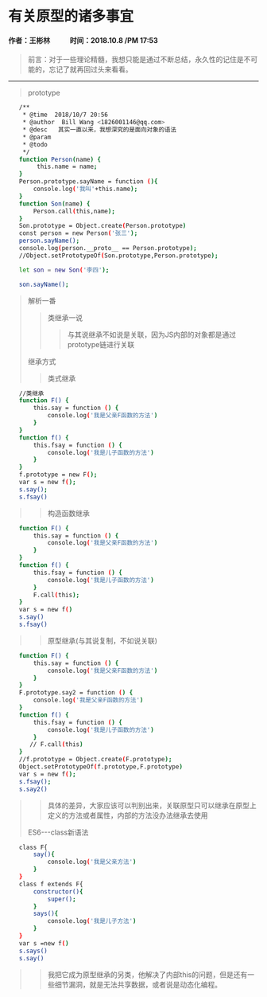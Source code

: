 # 有关原型的诸多事宜
#### 作者：王彬林 &nbsp;&nbsp; &nbsp; &nbsp; &nbsp; &nbsp;   时间：2018.10.8 /PM 17:53

>前言：对于一些理论精髓，我想只能是通过不断总结，永久性的记住是不可能的，忘记了就再回过头来看看。

----------------------------------------------------------
>prototype

```bash
   /**
    * @time  2018/10/7 20:56
    * @author  Bill Wang <1826001146@qq.com>
    * @desc   其实一直以来，我想深究的是面向对象的语法
    * @param
    * @todo
    */
   function Person(name) {
        this.name = name;
   }
   Person.prototype.sayName = function (){
       console.log('我叫'+this.name);
   }
   function Son(name) {
       Person.call(this,name);
   }
   Son.prototype = Object.create(Person.prototype)
   const person = new Person('张三');
   person.sayName();
   console.log(person.__proto__ == Person.prototype);
   //Object.setPrototypeOf(Son.prototype,Person.prototype);

   let son = new Son('李四');

   son.sayName();

```
>解析一番
>>类继承一说
>>>与其说继承不如说是关联，因为JS内部的对象都是通过prototype链进行关联
>
>继承方式
>>类式继承

```bash
   //类继承
   function F() {
       this.say = function () {
           console.log('我是父亲F函数的方法')
       }
   }
   function f() {
       this.fsay = function () {
           console.log('我是儿子函数的方法')
       }
   }
   f.prototype = new F();
   var s = new f();
   s.say();
   s.fsay()

```
>>构造函数继承

```bash
   function F() {
       this.say = function () {
           console.log('我是父亲F函数的方法')
       }
   }
   function f() {
       this.fsay = function () {
           console.log('我是儿子函数的方法')
       }
       F.call(this);
   }
   var s = new f()
   s.say()
   s.fsay()
```

>>原型继承(与其说复制，不如说关联)

```bash
   function F() {
       this.say = function () {
           console.log('我是父亲F函数的方法')
       }
   }
   F.prototype.say2 = function () {
       console.log('我是父亲F函数的方法')
   }
   function f() {
       this.fsay = function () {
           console.log('我是儿子函数的方法')
       }
      // F.call(this)
   }
   //f.prototype = Object.create(F.prototype);
   Object.setPrototypeOf(f.prototype,F.prototype)
   var s = new f();
   s.fsay();
   s.say2()

```

>>具体的差异，大家应该可以判别出来，关联原型只可以继承在原型上定义的方法或者属性，内部的方法没办法继承去使用
>
>ES6---class新语法

```bash
   class F{
       say(){
           console.log('我是父亲方法')
       }
   }
   class f extends F{
       constructor(){
           super();
       }
       says(){
           console.log('我是儿子方法')
       }
   }
   var s =new f()
   s.says()
   s.say()

```

>>我把它成为原型继承的另类，他解决了内部this的问题，但是还有一些细节漏洞，就是无法共享数据，或者说是动态化编程。


